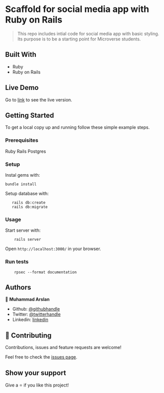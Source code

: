 # Scaffold for social media app with Ruby on Rails

> This repo includes intial code for social media app with basic styling. Its purpose is to be a starting point for Microverse students.

## Built With

- Ruby 
- Ruby on Rails 

## Live Demo

Go to [link](https://social-media-ror.herokuapp.com/) to see the live version.

## Getting Started

To get a local copy up and running follow these simple example steps.

### Prerequisites

Ruby
Rails
Postgres

### Setup

Instal gems with:

```
bundle install
```

Setup database with:

```
   rails db:create
   rails db:migrate
```



### Usage

Start server with:

```
    rails server
```

Open `http://localhost:3000/` in your browser.

### Run tests

```
    rpsec --format documentation
```


## Authors

👤 **Muhammad Arslan**

- Github: [@githubhandle](https://github.com/arslanbisharat)
- Twitter: [@twitterhandle](https://twitter.com/arslan_bisharat)
- Linkedin: [linkedin](https://www.linkedin.com/in/muhammad-arslan-2020bb156)


## 🤝 Contributing

Contributions, issues and feature requests are welcome!

Feel free to check the [issues page](issues/https://github.com/arslanbisharat/ror-social-scaffold/issues).

## Show your support

Give a ⭐️ if you like this project!
